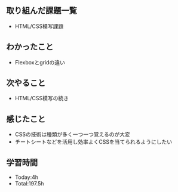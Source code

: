 ## 取り組んだ課題一覧
- HTML/CSS模写課題
  
## わかったこと
- Flexboxとgridの違い
  
## 次やること
- HTML/CSS模写の続き
  
## 感じたこと
- CSSの技術は種類が多く一つ一つ覚えるのが大変
- チートシートなどを活用し効率よくCSSを当てられるようにしたい
  
## 学習時間
- Today:4h
- Total:197.5h

